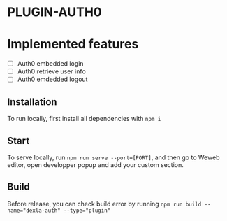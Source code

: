 # PLUGIN-AUTH0

# Implemented features

- [ ] Auth0 embedded login
- [ ] Auth0 retrieve user info
- [ ] Auth0 emdedded logout

## Installation

To run locally, first install all dependencies with `npm i`

## Start

To serve locally, run `npm run serve --port=[PORT]`, and then go to Weweb editor, open developper popup and add your custom section.

## Build

Before release, you can check build error by running `npm run build --name="dexla-auth" --type="plugin"`
